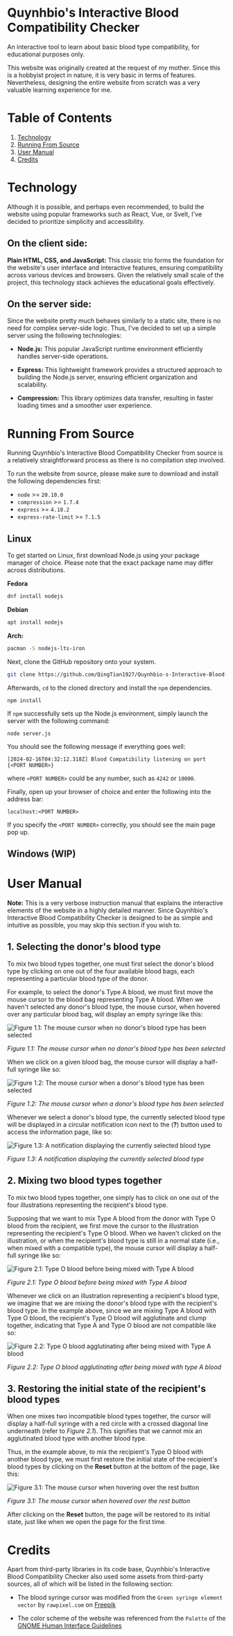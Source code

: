 Quynhbio's Interactive Blood Compatibility Checker
==================================================

An interactive tool to learn about basic blood type compatibility, for educational purposes only.

This website was originally created at the request of my mother. Since this is a hobbyist project in nature, it is very basic in terms of features. Nevertheless, designing the entire website from scratch was a very valuable learning experience for me.

# Table of Contents
1. [Technology](#technology)
1. [Running From Source](#running-from-source)
1. [User Manual](#user-manual)
1. [Credits](#credits)

# Technology
Although it is possible, and perhaps even recommended, to build the website using popular frameworks such as React, Vue, or Svelt, I've decided to prioritize simplicity and accessibility.

## On the client side:
**Plain HTML, CSS, and JavaScript:** This classic trio forms the foundation for the website's user interface and interactive features, ensuring compatibility across various devices and browsers. Given the relatively small scale of the project, this technology stack achieves the educational goals effectively.

## On the server side:
Since the website pretty much behaves similarly to a static site, there is no need for complex server-side logic. Thus, I've decided to set up a simple server using the following technologies:

* **Node.js:** This popular JavaScript runtime environment efficiently handles server-side operations.

* **Express:** This lightweight framework provides a structured approach to building the Node.js server, ensuring efficient organization and scalability.

* **Compression:** This library optimizes data transfer, resulting in faster loading times and a smoother user experience.

# Running From Source
Running Quynhbio's Interactive Blood Compatibility Checker from source is a relatively straightforward process as there is no compilation step involved.

To run the website from source, please make sure to download and install the following dependencies first:

* `node` >= `20.10.0`
* `compression` >= `1.7.4`
* `express` >= `4.18.2`
* `express-rate-limit` >= `7.1.5`

## Linux
To get started on Linux, first download Node.js using your package manager of choice. Please note that the exact package name may differ across distributions.

**Fedora**
``` sh
dnf install nodejs
```

**Debian**
``` sh
apt install nodejs
```

**Arch:**
``` sh
pacman -S nodejs-lts-iron
```

Next, clone the GitHub repository onto your system.
``` sh
git clone https://github.com/QingTian1927/Quynhbio-s-Interactive-Blood-Compatibility-Checker
```

Afterwards, `cd` to the cloned directory and install the `npm` dependencies.
```
npm install
```

If `npm` successfully sets up the Node.js environment, simply launch the server with the following command:
```
node server.js
```

You should see the following message if everything goes well:
```
[2024-02-16T04:32:12.318Z] Blood Compatibility listening on port {<PORT NUMBER>}
```

where `<PORT NUMBER>` could be any number, such as `4242` or `10000`.

Finally, open up your browser of choice and enter the following into the address bar:
```
localhost:<PORT NUMBER>
```

If you specify the `<PORT NUMBER>` correctly, you should see the main page pop up.

## Windows (WIP)

# User Manual
**Note:** This is a very verbose instruction manual that explains the interactive elements of the website in a highly detailed manner. Since Quynhbio's Interactive Blood Compatibility Checker is designed to be as simple and intuitive as possible, you may skip this section if you wish to.

## 1. Selecting the donor's blood type
To mix two blood types together, one must first select the donor's blood type by clicking on one out of the four available blood bags, each representing a particular blood type of the donor.

For example, to select the donor's Type A blood, we must first move the mouse cursor to the blood bag representing Type A blood. When we haven't selected any donor's blood type, the mouse cursor, when hovered over any particular blood bag, will display an empty syringe like this:

![Figure 1.1: The mouse cursor when no donor's blood type has been selected](public/assets/images/Manual/vi/Manual_SelectBloodBag_1.png)

_Figure 1.1: The mouse cursor when no donor's blood type has been selected_

When we click on a given blood bag, the mouse cursor will display a half-full syringe like so:

![Figure 1.2: The mouse cursor when a donor's blood type has been selected](public/assets/images/Manual/vi/Manual_SelectBloodBag_2.png)

_Figure 1.2: The mouse cursor when a donor's blood type has been selected_

Whenever we select a donor's blood type, the currently selected blood type will be displayed in a circular notification icon next to the (**?**) button used to access the information page, like so:

![Figure 1.3: A notification displaying the currently selected blood type](public/assets/images/Manual/vi/Manual_BloodTypeNotification.png)

_Figure 1.3: A notification displaying the currently selected blood type_

## 2. Mixing two blood types together
To mix two blood types together, one simply has to click on one out of the four illustrations representing the recipient's blood type.

Supposing that we want to mix Type A blood from the donor with Type O blood from the recipient, we first move the cursor to the illustration representing the recipient's Type O blood. When we haven't clicked on the illustration, or when the recipient's blood type is still in a normal state (i.e., when mixed with a compatible type), the mouse cursor will display a half-full syringe like so:

![Figure 2.1: Type O blood before being mixed with Type A blood](public/assets/images/Manual/vi/Manual_MixBlood_1.png)

_Figure 2.1: Type O blood before being mixed with Type A blood_

Whenever we click on an illustration representing a recipient's blood type, we imagine that we are mixing the donor's blood type with the recipient's blood type. In the example above, since we are mixing Type A blood with Type O blood, the recipient's Type O blood will agglutinate and clump together, indicating that Type A and Type O blood are not compatible like so:

![Figure 2.2: Type O blood agglutinating after being mixed with Type A blood](public/assets/images/Manual/vi/Manual_MixBlood_2.png)

_Figure 2.2: Type O blood agglutinating after being mixed with type A blood_

## 3. Restoring the initial state of the recipient's blood types
When one mixes two incompatible blood types together, the cursor will display a half-full syringe with a red circle with a crossed diagonal line underneath (refer to _Figure 2.1_). This signifies that we cannot mix an agglutinated blood type with another blood type.

Thus, in the example above, to mix the recipient's Type O blood with another blood type, we must first restore the initial state of the recipient's blood types by clicking on the **Reset** button at the bottom of the page, like this:

![Figure 3.1: The mouse cursor when hovering over the rest button](public/assets/images/Manual/vi/Manual_ResetButton.png)

_Figure 3.1: The mouse cursor when hovered over the rest button_

After clicking on the **Reset** button, the page will be restored to its initial state, just like when we open the page for the first time.

# Credits
Apart from third-party libraries in its code base, Quynhbio's Interactive Blood Compatibility Checker also used some assets from third-party sources, all of which will be listed in the following section:

* The blood syringe cursor was modified from the `Green syringe element vector` by `rawpixel.com` on [Freepik](https://www.freepik.com/free-vector/green-syringe-element-vector_18722102.htm#query=Green%20syringe%20element%20vector&position=10&from_view=search&track=ais&uuid=f56c1b4a-9ccd-4f33-9e3a-6b5c1ace3d64)

* The color scheme of the website was referenced from the `Palette` of the [GNOME Human Interface Guidelines](https://developer.gnome.org/hig/reference/palette.html)